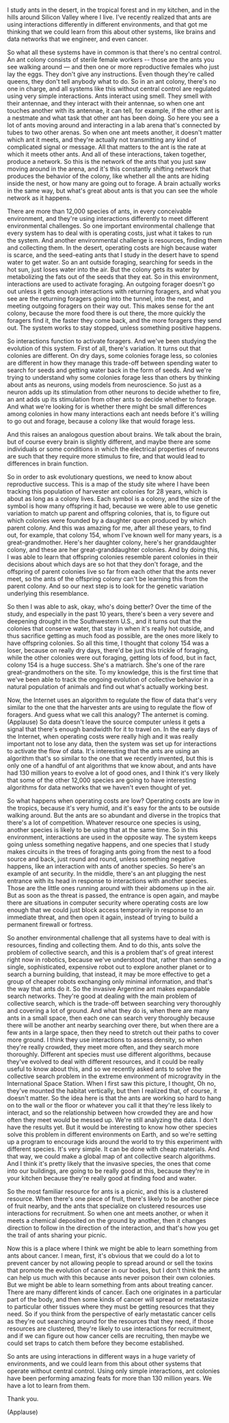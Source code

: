 ﻿
I study ants in the desert, in the tropical forest and in my kitchen, and in the hills around Silicon Valley where I live. I've recently realized that ants are using interactions differently in different environments, and that got me thinking that we could learn from this about other systems, like brains and data networks that we engineer, and even cancer. 

So what all these systems have in common is that there's no central control. An ant colony consists of sterile female workers -- those are the ants you see walking around — and then one or more reproductive females who just lay the eggs. They don't give any instructions. Even though they're called queens, they don't tell anybody what to do. So in an ant colony, there's no one in charge, and all systems like this without central control are regulated using very simple interactions. Ants interact using smell. They smell with their antennae, and they interact with their antennae, so when one ant touches another with its antennae, it can tell, for example, if the other ant is a nestmate and what task that other ant has been doing. So here you see a lot of ants moving around and interacting in a lab arena that's connected by tubes to two other arenas. So when one ant meets another, it doesn't matter which ant it meets, and they're actually not transmitting any kind of complicated signal or message. All that matters to the ant is the rate at which it meets other ants. And all of these interactions, taken together, produce a network. So this is the network of the ants that you just saw moving around in the arena, and it's this constantly shifting network that produces the behavior of the colony, like whether all the ants are hiding inside the nest, or how many are going out to forage. A brain actually works in the same way, but what's great about ants is that you can see the whole network as it happens. 

There are more than 12,000 species of ants, in every conceivable environment, and they're using interactions differently to meet different environmental challenges. So one important environmental challenge that every system has to deal with is operating costs, just what it takes to run the system. And another environmental challenge is resources, finding them and collecting them. In the desert, operating costs are high because water is scarce, and the seed-eating ants that I study in the desert have to spend water to get water. So an ant outside foraging, searching for seeds in the hot sun, just loses water into the air. But the colony gets its water by metabolizing the fats out of the seeds that they eat. So in this environment, interactions are used to activate foraging. An outgoing forager doesn't go out unless it gets enough interactions with returning foragers, and what you see are the returning foragers going into the tunnel, into the nest, and meeting outgoing foragers on their way out. This makes sense for the ant colony, because the more food there is out there, the more quickly the foragers find it, the faster they come back, and the more foragers they send out. The system works to stay stopped, unless something positive happens. 

So interactions function to activate foragers. And we've been studying the evolution of this system. First of all, there's variation. It turns out that colonies are different. On dry days, some colonies forage less, so colonies are different in how they manage this trade-off between spending water to search for seeds and getting water back in the form of seeds. And we're trying to understand why some colonies forage less than others by thinking about ants as neurons, using models from neuroscience. So just as a neuron adds up its stimulation from other neurons to decide whether to fire, an ant adds up its stimulation from other ants to decide whether to forage. And what we're looking for is whether there might be small differences among colonies in how many interactions each ant needs before it's willing to go out and forage, because a colony like that would forage less. 

And this raises an analogous question about brains. We talk about the brain, but of course every brain is slightly different, and maybe there are some individuals or some conditions in which the electrical properties of neurons are such that they require more stimulus to fire, and that would lead to differences in brain function. 

So in order to ask evolutionary questions, we need to know about reproductive success. This is a map of the study site where I have been tracking this population of harvester ant colonies for 28 years, which is about as long as a colony lives. Each symbol is a colony, and the size of the symbol is how many offspring it had, because we were able to use genetic variation to match up parent and offspring colonies, that is, to figure out which colonies were founded by a daughter queen produced by which parent colony. And this was amazing for me, after all these years, to find out, for example, that colony 154, whom I've known well for many years, is a great-grandmother. Here's her daughter colony, here's her granddaughter colony, and these are her great-granddaughter colonies. And by doing this, I was able to learn that offspring colonies resemble parent colonies in their decisions about which days are so hot that they don't forage, and the offspring of parent colonies live so far from each other that the ants never meet, so the ants of the offspring colony can't be learning this from the parent colony. And so our next step is to look for the genetic variation underlying this resemblance. 

So then I was able to ask, okay, who's doing better? Over the time of the study, and especially in the past 10 years, there's been a very severe and deepening drought in the Southwestern U.S., and it turns out that the colonies that conserve water, that stay in when it's really hot outside, and thus sacrifice getting as much food as possible, are the ones more likely to have offspring colonies. So all this time, I thought that colony 154 was a loser, because on really dry days, there'd be just this trickle of foraging, while the other colonies were out foraging, getting lots of food, but in fact, colony 154 is a huge success. She's a matriarch. She's one of the rare great-grandmothers on the site. To my knowledge, this is the first time that we've been able to track the ongoing evolution of collective behavior in a natural population of animals and find out what's actually working best. 

Now, the Internet uses an algorithm to regulate the flow of data that's very similar to the one that the harvester ants are using to regulate the flow of foragers. And guess what we call this analogy? The anternet is coming. (Applause) So data doesn't leave the source computer unless it gets a signal that there's enough bandwidth for it to travel on. In the early days of the Internet, when operating costs were really high and it was really important not to lose any data, then the system was set up for interactions to activate the flow of data. It's interesting that the ants are using an algorithm that's so similar to the one that we recently invented, but this is only one of a handful of ant algorithms that we know about, and ants have had 130 million years to evolve a lot of good ones, and I think it's very likely that some of the other 12,000 species are going to have interesting algorithms for data networks that we haven't even thought of yet. 

So what happens when operating costs are low? Operating costs are low in the tropics, because it's very humid, and it's easy for the ants to be outside walking around. But the ants are so abundant and diverse in the tropics that there's a lot of competition. Whatever resource one species is using, another species is likely to be using that at the same time. So in this environment, interactions are used in the opposite way. The system keeps going unless something negative happens, and one species that I study makes circuits in the trees of foraging ants going from the nest to a food source and back, just round and round, unless something negative happens, like an interaction with ants of another species. So here's an example of ant security. In the middle, there's an ant plugging the nest entrance with its head in response to interactions with another species. Those are the little ones running around with their abdomens up in the air. But as soon as the threat is passed, the entrance is open again, and maybe there are situations in computer security where operating costs are low enough that we could just block access temporarily in response to an immediate threat, and then open it again, instead of trying to build a permanent firewall or fortress. 

So another environmental challenge that all systems have to deal with is resources, finding and collecting them. And to do this, ants solve the problem of collective search, and this is a problem that's of great interest right now in robotics, because we've understood that, rather than sending a single, sophisticated, expensive robot out to explore another planet or to search a burning building, that instead, it may be more effective to get a group of cheaper robots exchanging only minimal information, and that's the way that ants do it. So the invasive Argentine ant makes expandable search networks. They're good at dealing with the main problem of collective search, which is the trade-off between searching very thoroughly and covering a lot of ground. And what they do is, when there are many ants in a small space, then each one can search very thoroughly because there will be another ant nearby searching over there, but when there are a few ants in a large space, then they need to stretch out their paths to cover more ground. I think they use interactions to assess density, so when they're really crowded, they meet more often, and they search more thoroughly. Different ant species must use different algorithms, because they've evolved to deal with different resources, and it could be really useful to know about this, and so we recently asked ants to solve the collective search problem in the extreme environment of microgravity in the International Space Station. When I first saw this picture, I thought, Oh no, they've mounted the habitat vertically, but then I realized that, of course, it doesn't matter. So the idea here is that the ants are working so hard to hang on to the wall or the floor or whatever you call it that they're less likely to interact, and so the relationship between how crowded they are and how often they meet would be messed up. We're still analyzing the data. I don't have the results yet. But it would be interesting to know how other species solve this problem in different environments on Earth, and so we're setting up a program to encourage kids around the world to try this experiment with different species. It's very simple. It can be done with cheap materials. And that way, we could make a global map of ant collective search algorithms. And I think it's pretty likely that the invasive species, the ones that come into our buildings, are going to be really good at this, because they're in your kitchen because they're really good at finding food and water. 

So the most familiar resource for ants is a picnic, and this is a clustered resource. When there's one piece of fruit, there's likely to be another piece of fruit nearby, and the ants that specialize on clustered resources use interactions for recruitment. So when one ant meets another, or when it meets a chemical deposited on the ground by another, then it changes direction to follow in the direction of the interaction, and that's how you get the trail of ants sharing your picnic. 

Now this is a place where I think we might be able to learn something from ants about cancer. I mean, first, it's obvious that we could do a lot to prevent cancer by not allowing people to spread around or sell the toxins that promote the evolution of cancer in our bodies, but I don't think the ants can help us much with this because ants never poison their own colonies. But we might be able to learn something from ants about treating cancer. There are many different kinds of cancer. Each one originates in a particular part of the body, and then some kinds of cancer will spread or metastasize to particular other tissues where they must be getting resources that they need. So if you think from the perspective of early metastatic cancer cells as they're out searching around for the resources that they need, if those resources are clustered, they're likely to use interactions for recruitment, and if we can figure out how cancer cells are recruiting, then maybe we could set traps to catch them before they become established. 

So ants are using interactions in different ways in a huge variety of environments, and we could learn from this about other systems that operate without central control. Using only simple interactions, ant colonies have been performing amazing feats for more than 130 million years. We have a lot to learn from them. 

Thank you. 

(Applause) 